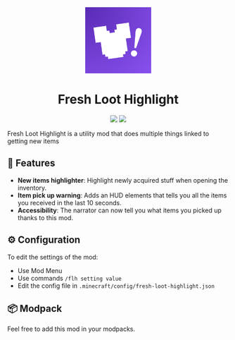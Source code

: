<div align="center">
  <img src="https://raw.githubusercontent.com/maDU59/FreshLootHighlight/main/src/main/resources/assets/fresh-loot-highlight/icon.png" width="150">
  <h1>Fresh Loot Highlight</h1>

  <a href="https://modrinth.com/mod/fresh-loot-highlight"><img src="https://img.shields.io/badge/dynamic/json?color=158000&label=downloads&prefix=+%20&query=downloads&url=https://api.modrinth.com/v2/project/kFq8C4hU&logo=modrinth"></a>
  <a href="https://curseforge.com/minecraft/mc-mods/ptp"><img src="https://cf.way2muchnoise.eu/full_1348647_downloads.svg"></a>
</div>

Fresh Loot Highlight is a utility mod that does multiple things linked to getting new items

## 🔎 Features

- **New items highlighter**: Highlight newly acquired stuff when opening the inventory.
- **Item pick up warning**: Adds an HUD elements that tells you all the items you received in the last 10 seconds.
- **Accessibility**: The narrator can now tell you what items you picked up thanks to this mod.

## ⚙️ Configuration

To edit the settings of the mod:
- Use Mod Menu
- Use commands `/flh setting value`
- Edit the config file in `.minecraft/config/fresh-loot-highlight.json`

## 📦 Modpack

Feel free to add this mod in your modpacks.
